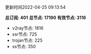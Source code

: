 更新时间2022-04-25 09:13:54

**总订阅: 401**
**总节点: 17190**
**有效节点: 3116**
- v2ray节点: 1816
- ssr节点: 725
- trojan节点: 225
- ss节点: 350
